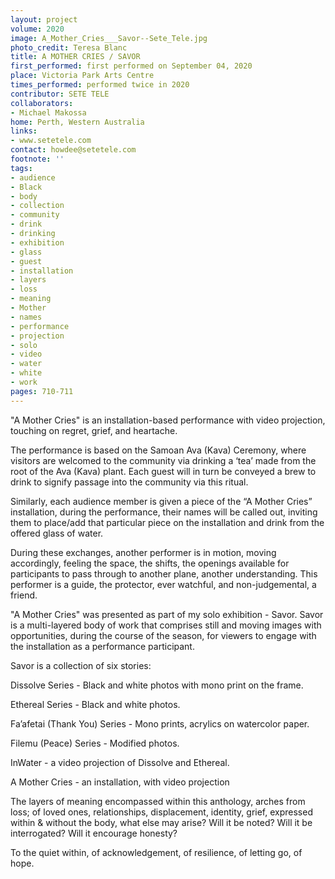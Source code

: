 ```yaml
---
layout: project
volume: 2020
image: A_Mother_Cries___Savor--Sete_Tele.jpg
photo_credit: Teresa Blanc
title: A MOTHER CRIES / SAVOR
first_performed: first performed on September 04, 2020
place: Victoria Park Arts Centre
times_performed: performed twice in 2020
contributor: SETE TELE
collaborators:
- Michael Makossa
home: Perth, Western Australia
links:
- www.setetele.com
contact: howdee@setetele.com
footnote: ''
tags:
- audience
- Black
- body
- collection
- community
- drink
- drinking
- exhibition
- glass
- guest
- installation
- layers
- loss
- meaning
- Mother
- names
- performance
- projection
- solo
- video
- water
- white
- work
pages: 710-711
---
```

"A Mother Cries" is an installation-based performance with video projection, touching on regret, grief, and heartache. 

The performance is based on the Samoan Ava (Kava) Ceremony, where visitors are welcomed to the community via drinking a ‘tea’ made from the root of the Ava (Kava) plant. Each guest will in turn be conveyed a brew to drink to signify passage into the community via this ritual.

Similarly, each audience member is given a piece of the “A Mother Cries” installation, during the performance, their names will be called out, inviting them to place/add that particular piece on the installation and drink from the offered glass of water.

During these exchanges, another performer is in motion, moving accordingly, feeling the space, the shifts, the openings available for participants to pass through to another plane, another understanding. This performer is a guide, the protector, ever watchful, and non-judgemental, a friend. 

"A Mother Cries" was presented as part of my solo exhibition - <span class="ITALIC">Savor. Savor</span> is a multi-layered body of work that comprises still and moving images with opportunities, during the course of the season, for viewers to engage with the installation as a performance participant.

<span class="ITALIC">Savor</span> is a collection of six stories:

Dissolve Series - Black and white photos with mono print on the frame.

Ethereal Series - Black and white photos.

Fa’afetai (Thank You) Series - Mono prints, acrylics on watercolor paper.

Filemu (Peace) Series - Modified photos.

InWater - a video projection of Dissolve and Ethereal.

A Mother Cries - an installation, with video projection 

The layers of meaning encompassed within this anthology, arches from loss; of loved ones, relationships, displacement, identity, grief, expressed within &amp; without the body, what else may arise? Will it be noted? Will it be interrogated? Will it encourage honesty?

To the quiet within, of acknowledgement, of resilience, of letting go, of hope.